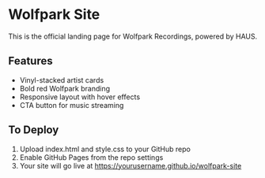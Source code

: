 
# Wolfpark Site

This is the official landing page for Wolfpark Recordings, powered by HAUS.

## Features
- Vinyl-stacked artist cards
- Bold red Wolfpark branding
- Responsive layout with hover effects
- CTA button for music streaming

## To Deploy
1. Upload index.html and style.css to your GitHub repo
2. Enable GitHub Pages from the repo settings
3. Your site will go live at https://yourusername.github.io/wolfpark-site
